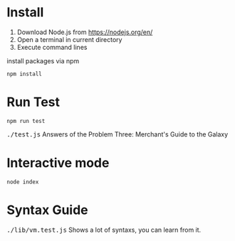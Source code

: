 # Install

1. Download Node.js from https://nodejs.org/en/  
2. Open a terminal in current directory  
3. Execute command lines  

install packages via npm
```
npm install
```


# Run Test
```
npm run test
```
<kbd>./test.js</kbd> Answers of the Problem Three: Merchant's Guide to the Galaxy   


# Interactive mode
```
node index
```

# Syntax Guide
<kbd>./lib/vm.test.js</kbd> Shows a lot of syntaxs, you can learn from it.